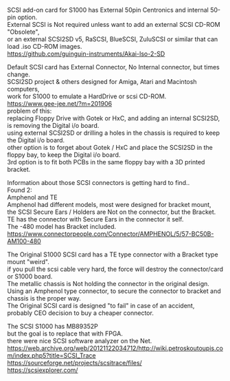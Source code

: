 SCSI add-on card for S1000 has External 50pin Centronics and internal 50-pin option. </br>
External SCSI is Not required unless want to add an external SCSI CD-ROM "Obsolete", </br>
or an external SCSI2SD v5, RaSCSI, BlueSCSI, ZuluSCSI or similar that can load .iso CD-ROM images. </br>
https://github.com/guinguin-instruments/Akai-Iso-2-SD

Default SCSI card has External Connector, No Internal connector, but times change. </br>
SCSI2SD project & others designed for Amiga, Atari and Macintosh computers, </br>
work for S1000 to emulate a HardDrive or scsi CD-ROM. </br>
https://www.gee-jee.net/?m=201906 </br>
problem of this: </br>
replacing Floppy Drive with Gotek or HxC,
and adding an internal SCSI2SD, is removing the Digital i/o board. </br>
using external SCSI2SD or drilling a holes in the chassis is required to keep the Digital i/o board. </br> 
other option is to forget about Gotek / HxC and place the SCSI2SD in the floppy bay, to keep the Digital i/o board. </br>
3rd option is to fit both PCBs in the same floppy bay with a 3D printed bracket. </br>

Information about those SCSI connectors is getting hard to find.. </br>
Found 2: </br>
Amphenol and TE </br>
Amphenol had different models, most were designed for bracket mount,  </br>
the SCSI Secure Ears / Holders are Not on the connector, but the Bracket. </br>
TE has the connector with Secure Ears in the connector it self. </br>
The -480 model has Bracket included. </br>
https://www.connectorpeople.com/Connector/AMPHENOL/5/57-BC50B-AM100-480 </br>

The Original S1000 SCSI card has a TE type connector with a Bracket type mount "weird". </br>
if you pull the scsi cable very hard, the force will destroy the connector/card or S1000 board. </br>
The metallic chassis is Not holding the connector in the original design. </br>
Using an Amphenol type connector, to secure the connector to bracket and chassis is the proper way. </br>
The Original SCSI card is designed "to fail" in case of an accident, </br>
probably CEO decision to buy a cheaper connector. </br>

The SCSI S1000 has MB89352P </br>
but the goal is to replace that with FPGA. </br>
there were nice SCSI software analyzer on the Net. </br>
https://web.archive.org/web/20121122034712/http://wiki.petroskoutoupis.com/index.php5?title=SCSI_Trace </br>
https://sourceforge.net/projects/scsitrace/files/ </br>
https://scsiexplorer.com/ </br>
